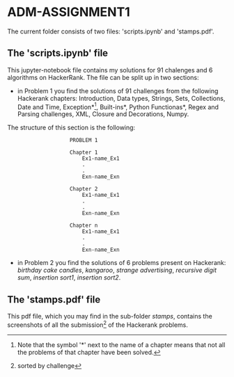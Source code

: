 # ADM-ASSIGNMENT1
The current folder consists of two files: 'scripts.ipynb' and 'stamps.pdf'.

## The 'scripts.ipynb' file
This jupyter-notebook file contains my solutions for 91 chalenges and 6 algorithms on HackerRank.
The file can be split up in two sections:
 - in Problem 1 you find the solutions of 91 challenges from the following Hackerank chapters: Introduction, Data types, Strings, Sets, Collections, Date and Time, Exception*[^1], Built-ins*, Python Functionas*, Regex and Parsing challenges, XML, Closure and Decorations, Numpy.
[^1]: Note that the symbol '*' next to the name of a chapter means that not all the problems of that chapter have been solved.

The structure of this section is the following:

                        PROBLEM 1

                        Chapter 1
                            Ex1-name_Ex1
                            .
                            .
                            Exn-name_Exn

                        Chapter 2
                            Ex1-name_Ex1
                            .
                            .
                            Exn-name_Exn

                        Chapter n
                            Ex1-name_Ex1
                            .
                            .
                            Exn-name_Exn
  
- in Problem 2 you find the solutions of 6 problems present on Hackerank: _birthday cake candles_, _kangaroo_, _strange advertising_, _recursive digit sum_, _insertion sort1_, _insertion sort2_.

## The 'stamps.pdf' file
This pdf file, which you may find in the sub-folder _stamps_, contains the screenshots of all the submission[^note] of the Hackerank problems.
[^note]: sorted by challenge
